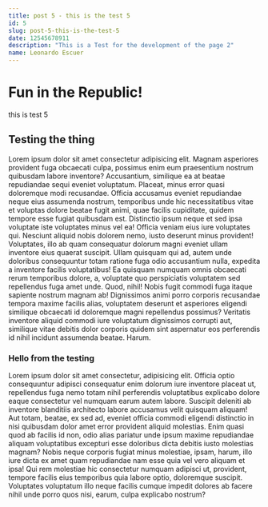 ```yaml
---
title: post 5 - this is the test 5
id: 5
slug: post-5-this-is-the-test-5
date: 12545678911
description: "This is a Test for the development of the page 2"
name: Leonardo Escuer
---
```


# Fun in the Republic!

this is test 5

## Testing the thing

Lorem ipsum dolor sit amet consectetur adipisicing elit. Magnam asperiores provident fuga obcaecati culpa, possimus enim eum praesentium nostrum quibusdam labore inventore? Accusantium, similique ea at beatae repudiandae sequi eveniet voluptatum. Placeat, minus error quasi doloremque modi recusandae. Officia accusamus eveniet repudiandae neque eius assumenda nostrum, temporibus unde hic necessitatibus vitae et voluptas dolore beatae fugit animi, quae facilis cupiditate, quidem tempore esse fugiat quibusdam est. Distinctio ipsum neque et sed ipsa voluptate iste voluptates minus vel ea! Officia veniam eius iure voluptates qui. Nesciunt aliquid nobis dolorem nemo, iusto deserunt minus provident! Voluptates, illo ab quam consequatur dolorum magni eveniet ullam inventore eius quaerat suscipit. Ullam quisquam qui ad, autem unde doloribus consequuntur totam ratione fuga odio accusantium nulla, expedita a inventore facilis voluptatibus! Ea quisquam numquam omnis obcaecati rerum temporibus dolore, a, voluptate quo perspiciatis voluptatem sed repellendus fuga amet unde. Quod, nihil! Nobis fugit commodi fuga itaque sapiente nostrum magnam ab! Dignissimos animi porro corporis recusandae tempora maxime facilis alias, voluptatem deserunt et asperiores eligendi similique obcaecati id doloremque magni repellendus possimus? Veritatis inventore aliquid commodi iure voluptatum dignissimos corrupti aut, similique vitae debitis dolor corporis quidem sint aspernatur eos perferendis id nihil incidunt assumenda beatae. Harum.

### Hello from the testing

Lorem ipsum dolor sit amet consectetur, adipisicing elit. Officia optio consequuntur adipisci consequatur enim dolorum iure inventore placeat ut, repellendus fuga nemo totam nihil perferendis voluptatibus explicabo dolore eaque consectetur vel numquam earum autem labore. Suscipit deleniti ab inventore blanditiis architecto labore accusamus velit quisquam aliquam! Aut totam, beatae, ex sed ad, eveniet officia commodi eligendi distinctio in nisi quibusdam dolor amet error provident aliquid molestias. Enim quasi quod ab facilis id non, odio alias pariatur unde ipsum maxime repudiandae aliquam voluptatibus excepturi esse doloribus dicta debitis iusto molestias magnam? Nobis neque corporis fugiat minus molestiae, ipsam, harum, illo iure dicta ex amet quam repudiandae nam esse quia vel vero aliquam et ipsa! Qui rem molestiae hic consectetur numquam adipisci ut, provident, tempore facilis eius temporibus quia labore optio, doloremque suscipit. Voluptates voluptatum illo neque facilis cumque impedit dolores ab facere nihil unde porro quos nisi, earum, culpa explicabo nostrum?
